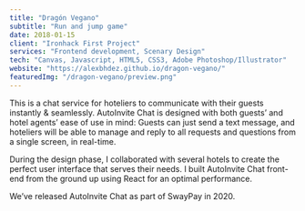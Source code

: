 ```yaml
---
title: "Dragón Vegano"
subtitle: "Run and jump game"
date: 2018-01-15
client: "Ironhack First Project"
services: "Frontend development, Scenary Design"
tech: "Canvas, Javascript, HTML5, CSS3, Adobe Photoshop/Illustrator"
website: "https://alexbhdez.github.io/dragon-vegano/"
featuredImg: "/dragon-vegano/preview.png"
---
```


This is a chat service for hoteliers to communicate with their guests instantly & seamlessly. AutoInvite Chat is designed with both guests’ and hotel agents’ ease of use in mind: Guests can just send a text message, and hoteliers will be able to manage and reply to all requests and questions from a single screen, in real-time.

During the design phase, I collaborated with several hotels to create the perfect user interface that serves their needs. I built AutoInvite Chat front-end from the ground up using React for an optimal performance.

We’ve released AutoInvite Chat as part of SwayPay in 2020.
